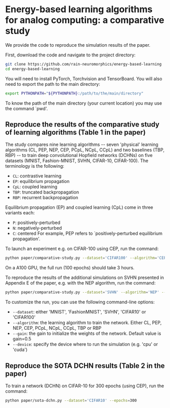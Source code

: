 # Energy-based learning algorithms for analog computing: a comparative study

We provide the code to reproduce the simulation results of the paper.

First, download the code and navigate to the project directory:
``` bash
git clone https://github.com/rain-neuromorphics/energy-based-learning
cd energy-based-learning
```
You will need to install PyTorch, Torchvision and TensorBoard.
You will also need to export the path to the main directory:
``` bash
export PYTHONPATH="${PYTHONPATH}:/path/to/the/main/directory"
```
To know the path of the main directory (your current location) you may use the command `pwd'.

## Reproduce the results of the comparative study of learning algorithms (Table 1 in the paper)

The study compares nine learning algorithms -- seven 'physical' learning algorithms (CL, PEP, NEP, CEP, PCpL, NCpL, CCpL) and two baselines (TBP, RBP) -- to train deep convolutional Hopfield networks (DCHNs) on five datasets (MNIST, Fashion-MNIST, SVHN, CIFAR-10, CIFAR-100). The terminology is the following:
- `CL`: contrastive learning
- `EP`: equilibrium propagation
- `CpL`: coupled learning
- `TBP`: truncated backpropagation
- `RBP`: recurrent backpropagation

Equilibrium propagation (EP) and coupled learning (CpL) come in three variants each:
- `P`: positively-perturbed
- `N`: negatively-perturbed
- `C`: centered
For example, PEP refers to `positively-perturbed equilibrium propagation'.

To launch an experiment e.g. on CIFAR-100 using CEP, run the command:

``` bash
python paper/comparative-study.py --dataset='CIFAR100' --algorithm='CEP'
```
On a A100 GPU, the full run (100 epochs) should take 3 hours.

To reproduce the results of the additional simulations on SVHN presented in Appendix E of the paper, e.g. with the NEP algorithm, run the command:

``` bash
python paper/comparative-study.py --dataset='SVHN' --algorithm='NEP' --gain=0.7
```

To customize the run, you can use the following command-line options:
- `--dataset`: either 'MNIST', 'FashionMNIST', 'SVHN', 'CIFAR10' or 'CIFAR100'
- `--algorithm`: the learning algorithm to train the network. Either CL, PEP, NEP, CEP, PCpL, NCpL, CCpL, TBP or RBP
- `--gain`: the gain to initialize the weights of the network. Default value is gain=0.5
- `--device`: specify the device where to run the simulation (e.g. 'cpu' or 'cuda')

## Reproduce the SOTA DCHN results (Table 2 in the paper)

To train a network (DCHN) on CIFAR-10 for 300 epochs (using CEP), run the command:
``` bash
python paper/sota-dchn.py --dataset='CIFAR10' --epochs=300
```